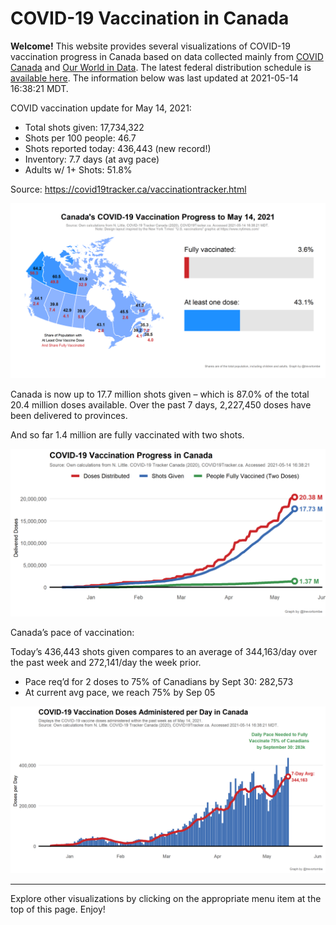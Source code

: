 COVID-19 Vaccination in Canada
==============================

**Welcome!** This website provides several visualizations of COVID-19
vaccination progress in Canada based on data collected mainly from
[COVID Canada](https://covid19tracker.ca/vaccinationtracker.html) and
[Our World in Data](https://ourworldindata.org/covid-vaccinations). The
latest federal distribution schedule is [available
here](https://www.canada.ca/en/public-health/services/diseases/2019-novel-coronavirus-infection/prevention-risks/covid-19-vaccine-treatment/vaccine-rollout.html).
The information below was last updated at 2021-05-14 16:38:21 MDT.

COVID vaccination update for May 14, 2021:

-   Total shots given: 17,734,322
-   Shots per 100 people: 46.7
-   Shots reported today: 436,443 (new record!)
-   Inventory: 7.7 days (at avg pace)
-   Adults w/ 1+ Shots: 51.8%

Source:
<a href="https://covid19tracker.ca/vaccinationtracker.html" class="uri">https://covid19tracker.ca/vaccinationtracker.html</a>

![](Plots/plot_main.png)

Canada is now up to 17.7 million shots given – which is 87.0% of the
total 20.4 million doses available. Over the past 7 days, 2,227,450
doses have been delivered to provinces.

And so far 1.4 million are fully vaccinated with two shots.

![](Plots/plot_total.png)

Canada’s pace of vaccination:

Today’s 436,443 shots given compares to an average of 344,163/day over
the past week and 272,141/day the week prior.

-   Pace req’d for 2 doses to 75% of Canadians by Sept 30: 282,573
-   At current avg pace, we reach 75% by Sep 05

![](Plots/pace_national.png)

------------------------------------------------------------------------

Explore other visualizations by clicking on the appropriate menu item at
the top of this page. Enjoy!
